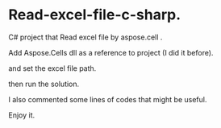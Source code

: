 # Read-excel-file-c-sharp.

C# project that Read excel file by aspose.cell .

Add Aspose.Cells dll as a reference to project (I did it before).

and set the excel file path.

then run the solution.

I also commented some lines of codes that might be useful.

Enjoy it.
